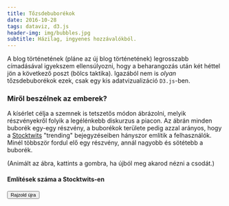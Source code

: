 ```yaml
---
title: Tőzsdebuborékok
date: 2016-10-28
tags: dataviz, d3.js
header-img: img/bubbles.jpg
subtitle: Házilag, ingyenes hozzávalókból.
---
```

A blog történetének (pláne az új blog történetének) legrosszabb címadásával igyekszem ellensúlyozni, hogy a beharangozás után két héttel jön a következő poszt (bölcs taktika). Igazából nem is _olyan_ tőzsdebuborékok ezek, csak egy kis adatvizualizáció `D3.js`-ben.

### Miről beszélnek az emberek?

A kísérlet célja a szemnek is tetszetős módon ábrázolni, melyik részvényekről folyik a legélénkebb diskurzus a piacon. Az ábrán minden buborék egy-egy részvény, a buborékok területe pedig azzal arányos, hogy a [Stocktwits](https://stocktwits.com) "trending" bejegyzéseiben hányszor említik a felhasználók. Minél többször fordul elő egy részvény, annál nagyobb és sötétebb a buborék.

(Animált az ábra, kattints a gombra, ha újból meg akarod nézni a csodát.)

#### Említések száma a Stocktwits-en
<div>
    <script src="https://d3js.org/d3.v4.js"></script>
    <div>
      <button id="refresh"><small>Rajzold újra</small></button>
    </div>
    <svg height="600"></svg>
    <script>
        (function(window, document) {
          'use strict';

          let refresh = document.getElementById('refresh');
          
          window.onload = function() {
            d3.json('https://dotkom.info/stocktwits/testdata', d => {
              extractData(d);
              refresh.addEventListener('click', () => extractData(d));
            });
          }

          function extractData(messages) {
            let data = {};
            messages.forEach(message => {
              if (message.symbols) {
                let symbols = message.symbols;
                symbols.forEach(symbol => {
                  if (data[symbol.symbol]) {
                    data[symbol.symbol].count += 1;
                  } else {
                    data[symbol.symbol] = {
                      count: 1,
                      title: symbol.title
                    };
                  }
                });
              }
            });
            drawPack(arrayify(data));

            let textData = {
              messages: messages.length,
              minDate: d3.min(messages, d => new Date(d.created_at)),
              maxDate: d3.max(messages, d => new Date(d.created_at))
            };
            addTexts(textData);
          }

          function arrayify(data) {
            let list = Object.keys(data);
            let array = list.map(item => {
              return {
                name: item,
                count: data[item].count,
                title: data[item].title
              };
            });
            return array;
          }

          function drawPack(data, textData) {
            // Remove bubbles and caption before creating any new
            d3.select('svg').selectAll('g').remove();
            d3.selectAll('.caption').remove();

            // Create hierarchy from data
            let nodes = {
              children: data
            };
            let root = d3.hierarchy(nodes)
            .sum(d => d.count);

            // Create pack layout
            let diameter = 600;
            let pack = d3.pack().size([diameter, diameter]).padding(2);

            // Color scale
            let circleColor = d3.scaleLog()
            .domain([d3.min(nodes.children, d => d.count),
              d3.max(nodes.children, d => d.count)])
            .range(['#9FC3FF', '#2F2BAD'])
            .interpolate(d3.interpolateHsl);

            // Scale for circles' movement
            let yScale = d3.scaleLog()
            .domain([d3.min(nodes.children, d => d.count),
              d3.max(nodes.children, d => d.count)])
            .range([10, 150]);

            // Root svg
            let svg = d3.select('svg')
            .attr('width', 900)
            .attr('height', diameter + 100);

            // Data enter
            let node = svg.selectAll('.node')
            .data(pack(root).leaves())
            .enter()
            .append('g')
            .attr('class', 'node')
            .attr('transform', d => 'translate(' + d.x + ',' + d.y + ')');

            // Add bubbles
            node.append('circle')
            .style('fill', d => circleColor(d.data.count))
            .attr('cy', d => yScale(d.data.count))
            .style('opacity', 0)
            .transition()
            .duration(600)
            .attr('cy', 0)
            .style('opacity', 1)
            .delay((d, i) => {
              let delay;
              if (d.r > 30) {
                delay = i * 10;
              } else {
                delay = i * 5;
              }
              return delay;
            })
            .ease(d3.easeBackOut)
            .attr('r', d => d.r)
            .call(endAll, attachListeners);

            // Wait for the end of all bubble transitions
            function endAll(transition, callback) {
              if (!callback) callback = function() {};
              if (transition.size === 0) {
                callback();
              }
              let n = 0;
              transition
              .each(() => ++n)
              .on('end', function() {
                if (!--n) {
                  callback.apply(this, arguments);
                }
              });
            }

            // Bubble titles
            node
            .append('text')
            .attr('dy', '.3em')
            .style('opacity', 0)
            .style('text-anchor', 'middle')
            .style('font-family', 'arial')
            .style('font-size', d => {
              return Math.floor(d.r / 20) + 10;
            })
            .style('fill', '#ffffff')
            .style('pointer-events', 'none')
            .filter(d => d.r > 20)
            .text(d => d.data.name)
            .transition()
            .duration(1000)
            .delay((d, i) => i * 40)
            .style('opacity', 1);

            // Events
            function attachListeners() {
              node.on('mouseover', function(d) {
                d3.select(this).select('circle')
                .style('stroke-width', 3)
                .style('stroke', 'orange');

                let legend = svg.append('g')
                .attr('class', 'legend')
                .attr('transform', 'translate(560, 30)');

                legend.append('text')
                .style('text-anchor', 'left')
                .style('font-family', 'arial')
                .style('font-size', 12)
                .style('fill', '#888888')
                .text(() => d.data.title);

                let legendText = legend.append('text')
                .attr('y', 22)
                .style('text-anchor', 'left')
                .style('font-family', 'arial')
                .style('fill', '#888888')
                .style('font-size', 12);

                legendText.append('tspan')
                  .style('font-weight', 'bold')
                  .style('font-size', 20)
                  .text(() => d.data.count);

                legendText.append('tspan')
                  .text(' mentions');
              });

              node.on('mouseout', function(d) {
                d3.select(this).select('circle')
                .transition()
                .duration(200)
                .style('stroke', 'none');

                svg.select('.legend').remove();
              });
            }
          }

          // Add caption
          function addTexts(textData) {
            let caption = `Cashtag mentions from ${textData.messages} 
            StockTwits trending messages between ${textData.minDate.toLocaleString()} 
            and ${textData.maxDate.toLocaleString()}.`;

            let svg = d3.select('svg');

            svg.append('text').attr('class', 'caption')
            .attr('transform', 'translate(' + 0 + ',' + (svg.attr('height') - 60) + ')')
            .attr('y', 50)
            .style('fill', '#888888')
            .style('opacity', 0)
            .style('font-size', '13')
            .transition()
            .duration(1300)
            .delay(1500)
            .ease(d3.easeCubicOut)
            .attr('y', 0)
            .style('opacity', 1)
            .text(caption);
          }
        })(window, document);
    </script>
</div>

(A Stocktwits amúgy tőzsdéseknek szóló Twitter. A bejegyzésekben a hashtagekhez hasonlóan `$` jellel kezdődő ún. _cashtagekkel_ lehet jelölni az egyes részvényeket, pl. `$AAPL`-lel az Apple-t, `$MSFT`-vel a Microsoftot, stb. Ezek alapján is kereshetők, rendszerezhetők a posztok. Bár a Twitterre épülve indult a közösség, időközben külön platformmá nőtte ki magát, saját API-val. Ezt használtam én is.)

Ezek egyelőre csak statikus múltbeli adatok, egy péntek éjjel és vasárnap délelőtt közötti időszakról, összesen 1530 bejegyzésből. (Vidd az egérkurzort a buborékra, és megmutatja a papír nevét és az említések számát is.) Pont ez volt az a hétvége amúgy, amikor bejelentették, hogy az AT&T (T) felvásárolja a Time Warnert (TWX), ez világosan átjön az ábráról.

### Mi értelme ennek az egésznek?

Igazi gyakorlati haszna így nem sok van, de... 

1. ...legalább született egy bejegyzés a Dotkomra. 
2. ...ez az első komplettebb D3.js próbálkozásom.
3. ...már ez a verzió is egész jól mutat.
4. ...legalább nagyon jót játszottam vele.

Ezeken felül is van még azért potenciál ebben a dologban. Például:

* Lehet dinamikus, animálva mutatva az időbeli változásokat.
* Lehet valós idejű, mindig az aktuális diskurzusnak megfelelően alakítva a buborékfelhőt.
* Az egyedi buborékokról előugró extra információ is lehet sokkal bővebb.
* A legérdekesebb dimenzió az lenne, hogy az egyes részvényeket _melyik más papírokkal együtt_ emlegetik.

Ezekkel már akár gyakorlati értékről is beszélhetnénk, és nyilván sokkal izgalmasabb is volna a vizualizáció. A Stocktwits API sajnos nem túl megengedő, egyszerre legfeljebb 30 üzenetet ad vissza ("lapozható" formában, azaz további kérésekkel több üzenethez lehet jutni), és óránként maximum 200 lekérdezést engedélyez (azaz max. 18 másodpercenként lehet zaklatni, ha egyenletesen akarom csinálni), azt is csak a _trending_ témákra, nem a teljes részvényszekcióra.

De biztosan lesz még folytatása ennek a miniprojektnek.

### Itt van hozzá a kód is
Ez a script kaparja ki az említések számát az API által visszaadott adatokból, és rajzolja ki a grafikont belőle.

{% gist somiandras/5fdb594ddbd86db1e9d79e3e3ade4775 stocktwits_bubbles.js %}